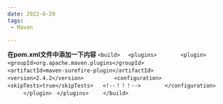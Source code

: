 ```yaml
---
date: 2022-6-29
tags:
 - Maven

---
```




**在pom.xml文件中添加一下内容**
`<build>`
`	<plugins>   `
`      <plugin>   `
`        <groupId>org.apache.maven.plugins</groupId>   `
`        <artifactId>maven-surefire-plugin</artifactId>   `
`        <version>2.4.2</version>   `
`        <configuration>   `
`          <skipTests>true</skipTests>   <!--！！！-->`
`        </configuration> `  
`      </plugin>  ` 
`</plugins> `
`	</build>`
